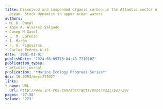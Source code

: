 ```yaml
---
title: Dissolved and suspended organic carbon in the Atlantic sector of the Southern
  Ocean. Stock dynamics in upper ocean waters
authors:
- M. D. Doval
- Xose A. Álvarez-Salgado
- Josep M Gasol
- L. M. Lorenzo
- I. Mirón
- F. G. Figueiras
- Carlos Pedrós-Alió
date: '2001-01-01'
publishDate: '2024-08-05T15:04:48.771010Z'
publication_types:
- article-journal
publication: '*Marine Ecology Progress Series*'
doi: 10.3354/meps223027
links:
- name: URL
  url: http://www.int-res.com/abstracts/meps/v223/p27-38/
pages: '27-38'
volume: '223'
---
```

